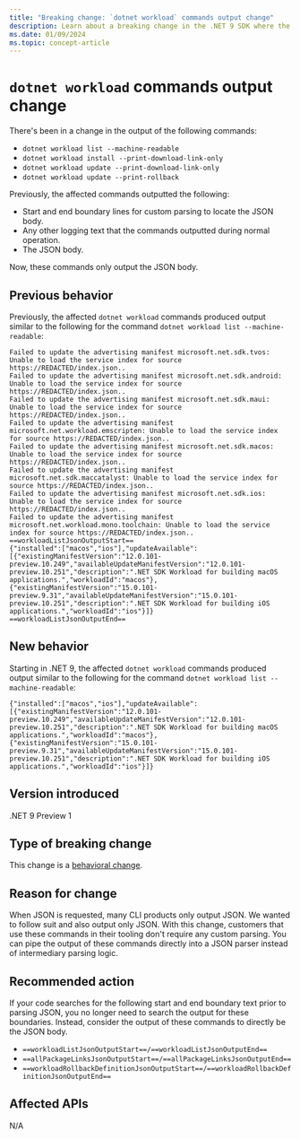```yaml
---
title: "Breaking change: `dotnet workload` commands output change"
description: Learn about a breaking change in the .NET 9 SDK where the `dotnet workload` commands output only the JSON body.
ms.date: 01/09/2024
ms.topic: concept-article
---
```

# `dotnet workload` commands output change

There's been in a change in the output of the following commands:

- `dotnet workload list --machine-readable`
- `dotnet workload install --print-download-link-only`
- `dotnet workload update --print-download-link-only`
- `dotnet workload update --print-rollback`

Previously, the affected commands outputted the following:

- Start and end boundary lines for custom parsing to locate the JSON body.
- Any other logging text that the commands outputted during normal operation.
- The JSON body.

Now, these commands only output the JSON body.

## Previous behavior

Previously, the affected `dotnet workload` commands produced output similar to the following for the command `dotnet workload list --machine-readable`:

```output
Failed to update the advertising manifest microsoft.net.sdk.tvos: Unable to load the service index for source https://REDACTED/index.json..
Failed to update the advertising manifest microsoft.net.sdk.android: Unable to load the service index for source https://REDACTED/index.json..
Failed to update the advertising manifest microsoft.net.sdk.maui: Unable to load the service index for source https://REDACTED/index.json..
Failed to update the advertising manifest microsoft.net.workload.emscripten: Unable to load the service index for source https://REDACTED/index.json..
Failed to update the advertising manifest microsoft.net.sdk.macos: Unable to load the service index for source https://REDACTED/index.json..
Failed to update the advertising manifest microsoft.net.sdk.maccatalyst: Unable to load the service index for source https://REDACTED/index.json..
Failed to update the advertising manifest microsoft.net.sdk.ios: Unable to load the service index for source https://REDACTED/index.json..
Failed to update the advertising manifest microsoft.net.workload.mono.toolchain: Unable to load the service index for source https://REDACTED/index.json..
==workloadListJsonOutputStart==
{"installed":["macos","ios"],"updateAvailable":[{"existingManifestVersion":"12.0.101-preview.10.249","availableUpdateManifestVersion":"12.0.101-preview.10.251","description":".NET SDK Workload for building macOS applications.","workloadId":"macos"},{"existingManifestVersion":"15.0.101-preview.9.31","availableUpdateManifestVersion":"15.0.101-preview.10.251","description":".NET SDK Workload for building iOS applications.","workloadId":"ios"}]}
==workloadListJsonOutputEnd==
```

## New behavior

Starting in .NET 9, the affected `dotnet workload` commands produced output similar to the following for the command `dotnet workload list --machine-readable`:

```output
{"installed":["macos","ios"],"updateAvailable":[{"existingManifestVersion":"12.0.101-preview.10.249","availableUpdateManifestVersion":"12.0.101-preview.10.251","description":".NET SDK Workload for building macOS applications.","workloadId":"macos"},{"existingManifestVersion":"15.0.101-preview.9.31","availableUpdateManifestVersion":"15.0.101-preview.10.251","description":".NET SDK Workload for building iOS applications.","workloadId":"ios"}]}
```

## Version introduced

.NET 9 Preview 1

## Type of breaking change

This change is a [behavioral change](../../categories.md#behavioral-change).

## Reason for change

When JSON is requested, many CLI products only output JSON. We wanted to follow suit and also output only JSON. With this change, customers that use these commands in their tooling don't require any custom parsing. You can pipe the output of these commands directly into a JSON parser instead of intermediary parsing logic.

## Recommended action

If your code searches for the following start and end boundary text prior to parsing JSON, you no longer need to search the output for these boundaries. Instead, consider the output of these commands to directly be the JSON body.

- `==workloadListJsonOutputStart==/==workloadListJsonOutputEnd==`
- `==allPackageLinksJsonOutputStart==/==allPackageLinksJsonOutputEnd==`
- `==workloadRollbackDefinitionJsonOutputStart==/==workloadRollbackDefinitionJsonOutputEnd==`

## Affected APIs

N/A
